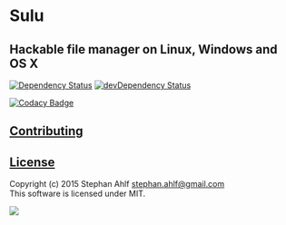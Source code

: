 # Sulu
## Hackable file manager on Linux, Windows and OS X

[![Dependency Status](https://david-dm.org/s-a/sulu.svg)](https://david-dm.org/s-a/sulu) 
[![devDependency Status](https://david-dm.org/s-a/sulu/dev-status.svg)](https://david-dm.org/s-a/sulu#info=devDependencies)  

[![Codacy Badge](https://www.codacy.com/project/badge/e5ce84ae276649d5ab61f4f1b264e5e0)](https://www.codacy.com/app/stephanahlf/sulu)


## [Contributing](/CONTRIBUTING.md)

## [License](/LICENSE.md)
Copyright (c) 2015 Stephan Ahlf <stephan.ahlf@gmail.com>  
This software is licensed under MIT.  

[<img src="https://s-a.github.io/license/img/mit.svg" />](/LICENSE.md#mit "Massachusetts Institute of Technology (MIT)")